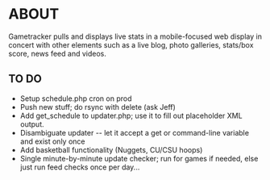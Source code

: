 # ABOUT #

Gametracker pulls and displays live stats in a mobile-focused web display in concert with other elements such as a live blog, photo galleries, stats/box score, news feed and videos.

## TO DO ##

* Setup schedule.php cron on prod
* Push new stuff; do rsync with delete (ask Jeff)
* Add get_schedule to updater.php; use it to fill out placeholder XML output.
* Disambiguate updater -- let it accept a get or command-line variable and exist only once
* Add basketball functionality (Nuggets, CU/CSU hoops)
* Single minute-by-minute update checker; run for games if needed, else just run feed checks once per day...
